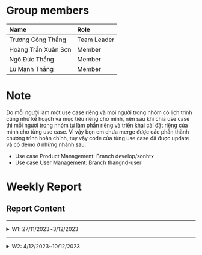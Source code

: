 # Group members
| Name                | Role        |
|:--------------------| :---------- |
| Trương Công Thắng   | Team Leader |
| Hoàng Trần Xuân Sơn | Member      |
| Ngô Đức Thắng       | Member      |
| Lù Mạnh Thắng       | Member      |

# Note

Do mỗi người làm một use case riêng và mọi người trong nhóm có lịch trình cũng như kế hoạch và mục tiêu riêng cho mình, nên sau khi chia use case thì mỗi người trong nhóm tự làm phần riêng và triển khai cài đặt 
riêng của mình cho từng use case. Vì vậy bọn em chưa merge được các phần thành chương trình hoàn chỉnh, tuy vậy code của từng use case đã được update và có demo ở những nhánh sau:
- Use case Product Management: Branch develop/sonhtx
- Use case User Management: Branch thangnd-user


# Weekly Report
## Report Content

-----------------------------------------------------------------
<details>
  <summary>W1: 27/11/2023~3/12/2023 </summary>
<br>
<details>
<summary>Team Member 1</summary>
<br>

- Assigned tasks:
    - Declare coupling level in subsystem

- Implementation details:
    - Pull Request(s): [Attach links to your pull requests here. You can attach multiple pull requests]()
    - Specific implementation details:
        - Find coupling level in subsystem code

[//]: # (        - Describe specific in detail what you did last week)
[//]: # (        - You can attach images if you want)


</details>

<details>
<summary>Team Member 2</summary>
<br>

- Assigned tasks:
    - Declare coupling level in controller

- Implementation details:
    - Pull Request(s): [Attach links to your pull requests here. You can attach multiple pull requests]()
    - Specific implementation details:
        - Describe specific in detail what you did last week
        - You can attach images if you want

</details>

<details>
<summary>Ngo Duc Thang</summary>
<br>

- Assigned tasks:
    - Declare coupling level in controller

- Implementation details:
    - Pull Request(s): [Pull request](https://github.com/sonhtx/TKXDPM.KHMT.20231-20/pull/3)

</details>

<details>
<summary>Team Member 4</summary>
<br>

- Assigned tasks:
    - Declare coupling level in entity

- Implementation details:
    - Pull Request(s): [Attach links to your pull requests here. You can attach multiple pull requests]()
    - Specific implementation details:
        - Describe specific in detail what you did last week
        - You can attach images if you want

</details>

</details>

----------------------------------------------------
<details>
  <summary>W2: 4/12/2023~10/12/2023 </summary>
<br>
<details>
<summary>Team Member 1</summary>
<br>

- Assigned tasks:
    - Declare cohesion level in subsystem

- Implementation details:
    - Pull Request(s): [Attach links to your pull requests here. You can attach multiple pull requests]()
    - Specific implementation details:
        - Describe specific in detail what you did last week
        - You can attach images if you want

</details>

<details>
<summary>Team Member 2</summary>
<br>

- Assigned tasks:
    - Declare cohesion level in controller

- Implementation details:
    - Pull Request(s): [](https://github.com/sonhtx/TKXDPM.KHMT.20231-20/pull/2)
    - Specific implementation details:
        - Add comments that specify cohesion levels in every classes inside controller: BaseController, HomeController, PaymentController, PlaceOrderController, ViewCartController

</details>

<details>
<summary>Team Member 3</summary>
<br>

- Assigned tasks:
    - Declare cohesion level in controller

- Implementation details:
    - Pull Request(s): [https://github.com/sonhtx/TKXDPM.KHMT.20231-20/pull/4]()
    - Specific implementation details:
        - Describe specific in detail what you did last week
        - You can attach images if you want

</details>

<details>
<summary>Team Member 4</summary>
<br>

- Assigned tasks:
    - Declare cohesion level in entity

- Implementation details:
    - Pull Request(s): [Attach links to your pull requests here. You can attach multiple pull requests]()
    - Specific implementation details:
        - Describe specific in detail what you did last week
        - You can attach images if you want

</details>

</details>
